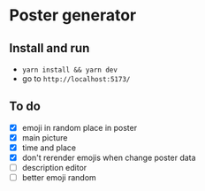 # Poster generator

## Install and run

- `yarn install && yarn dev`
- go to `http://localhost:5173/`

## To do

- [x] emoji in random place in poster
- [x] main picture
- [x] time and place
- [x] don't rerender emojis when change poster data
- [ ] description editor
- [ ] better emoji random
